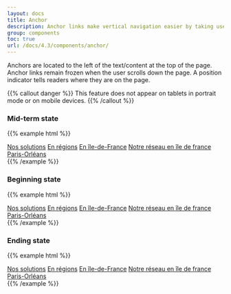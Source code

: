 ```yaml
---
layout: docs
title: Anchor
description: Anchor links make vertical navigation easier by taking users directly to a specific location on a text page.
group: components
toc: true
url: /docs/4.3/components/anchor/
---
```


Anchors are located to the left of the text/content at the top of the page. Anchor links remain frozen when the user scrolls down the page. A position indicator tells readers where they are on the page. 

{{% callout danger %}}
This feature does not appear on tablets in portrait mode or on mobile devices.
{{% /callout %}}

### Mid-term state

{{% example html %}}
<div class="anchor">
  <a href="#" class="anchor-item">Nos solutions</a>
  <a href="#" class="anchor-item">En régions</a>
  <a href="#" class="anchor-item current">En île-de-France</a>
  <a href="#" class="anchor-item">Notre réseau en île de france</a>
  <a href="#" class="anchor-item">Paris-Orléans</a>
</div>
{{% /example %}}

### Beginning state

{{% example html %}}
<div class="anchor">
  <a href="#" class="anchor-item current">Nos solutions</a>
  <a href="#" class="anchor-item">En régions</a>
  <a href="#" class="anchor-item">En île-de-France</a>
  <a href="#" class="anchor-item">Notre réseau en île de france</a>
  <a href="#" class="anchor-item">Paris-Orléans</a>
</div>
{{% /example %}}

### Ending state

{{% example html %}}
<div class="anchor">
  <a href="#" class="anchor-item">Nos solutions</a>
  <a href="#" class="anchor-item">En régions</a>
  <a href="#" class="anchor-item">En île-de-France</a>
  <a href="#" class="anchor-item">Notre réseau en île de france</a>
  <a href="#" class="anchor-item current">Paris-Orléans</a>
</div>
{{% /example %}}
